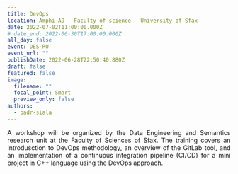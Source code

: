 ```yaml
---
title: DevOps
location: Amphi A9 - Faculty of science - University of Sfax
date: 2022-07-02T11:00:00.000Z
# date_end: 2022-06-30T17:00:00.000Z
all_day: false
event: DES-RU
event_url: ""
publishDate: 2022-06-28T22:50:40.880Z
draft: false
featured: false
image:
  filename: ""
  focal_point: Smart
  preview_only: false
authors:
  - badr-siala
---
```

<div style="text-align: justify">
A workshop will be organized by the Data Engineering and Semantics research unit at the Faculty of Sciences of Sfax. The training covers an introdusction to DevOps methodology, an overview of the GitLab tool, and an implementation of a continuous integration pipeline (CI/CD) for a mini project in C++ language using the DevOps approach.</br>
</div>
